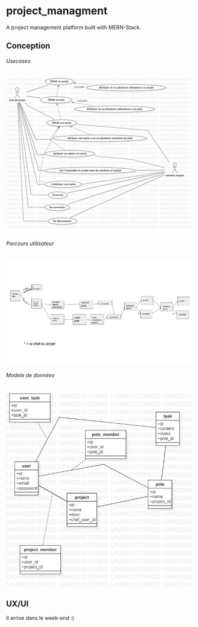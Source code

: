 # project_managment
A project management platform built with MERN-Stack.
## Conception
###### Usecases
![](./storage/public/images/UseCaseDiagram.jpg)
###### Parcours utilisateur
![](./storage/public/images/parcour_utilisateur.jpg)
###### Modele de données
![](./storage/public/images/donnees.jpg)
## UX/UI
Il arrive dans le week-end :)